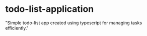 # todo-list-application
"Simple todo-list app created using typescript for managing tasks efficiently."
